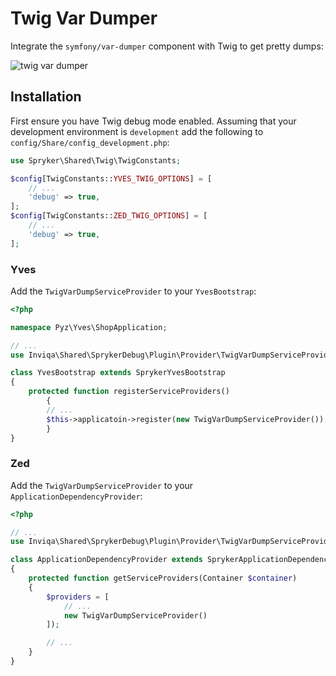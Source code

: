 Twig Var Dumper
===============

Integrate the `symfony/var-dumper` component with Twig to get pretty dumps:

![twig var dumper](https://symfony.com/doc/current/_images/01-simple.png)

Installation
------------

First ensure you have Twig debug mode enabled. Assuming that your development
environment is `development` add the following to
`config/Share/config_development.php`:

```php
use Spryker\Shared\Twig\TwigConstants;

$config[TwigConstants::YVES_TWIG_OPTIONS] = [
    // ...
    'debug' => true,
];
$config[TwigConstants::ZED_TWIG_OPTIONS] = [
    // ...
    'debug' => true,
];
```

### Yves

Add the `TwigVarDumpServiceProvider` to your `YvesBootstrap`:

```php
<?php

namespace Pyz\Yves\ShopApplication;

// ...
use Inviqa\Shared\SprykerDebug\Plugin\Provider\TwigVarDumpServiceProvider;

class YvesBootstrap extends SprykerYvesBootstrap
{
    protected function registerServiceProviders()
		{
        // ...
        $this->applicatoin->register(new TwigVarDumpServiceProvider());
		}
}
```

### Zed

Add the `TwigVarDumpServiceProvider` to your `ApplicationDependencyProvider`:

```php
<?php

// ...
use Inviqa\Shared\SprykerDebug\Plugin\Provider\TwigVarDumpServiceProvider;

class ApplicationDependencyProvider extends SprykerApplicationDependencyProvider
{
    protected function getServiceProviders(Container $container)
    {
        $providers = [
            // ...
            new TwigVarDumpServiceProvider()
        ]);

        // ...
    }
}
```
